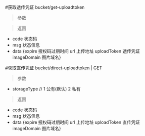 #获取透传凭证
bucket/get-uploadtoken
> 参数  

> 返回
* code 状态码
* msg 状态信息
* data {expire 授权码过期时间  url 上传地址 uploadToken 透传凭证 imageDomain 图片域名}

#获取直传凭证 
bucket/direct-uploadtoken | GET
> 参数
* storageType // 1 公有(默认)  2 私有

> 返回
* code 状态码
* msg 状态信息
* data {expire 授权码过期时间  url 上传地址 uploadToken 直传凭证 imageDomain 图片域名}
